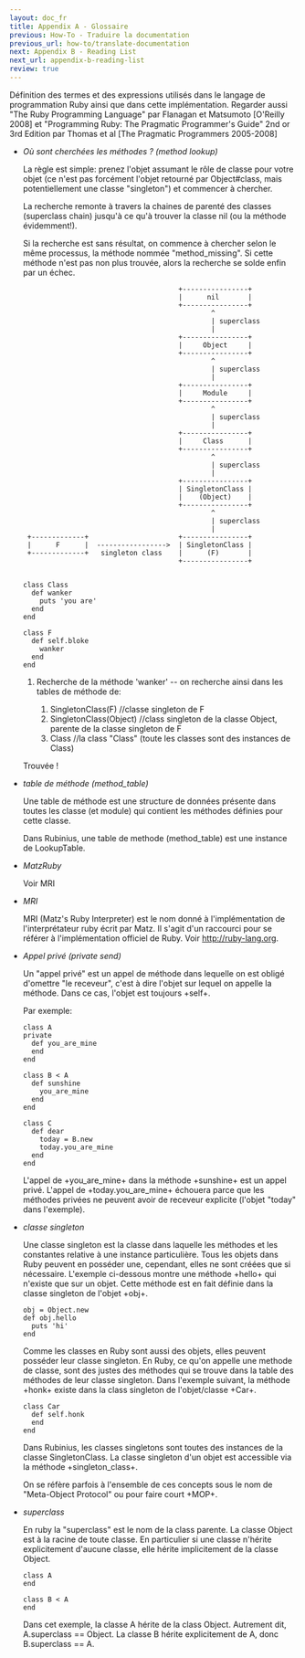 ```yaml
---
layout: doc_fr
title: Appendix A - Glossaire
previous: How-To - Traduire la documentation
previous_url: how-to/translate-documentation
next: Appendix B - Reading List
next_url: appendix-b-reading-list
review: true
---
```

Définition des termes et des expressions utilisés dans le langage de programmation Ruby
ainsi que dans cette implémentation. Regarder aussi "The Ruby Programming Language" par Flanagan et
Matsumoto [O'Reilly 2008] et "Programming Ruby: The Pragmatic Programmer's
Guide" 2nd or 3rd Edition par Thomas et al [The Pragmatic Programmers
2005-2008]


* _Où sont cherchées les méthodes ? (method lookup)_

  La règle est simple: prenez l'objet assumant le rôle de classe pour votre objet
  (ce n'est pas forcément l'objet retourné par Object#class, mais potentiellement une classe "singleton") 
  et commencer à chercher.
  
  La recherche remonte à travers la chaines de parenté des classes (superclass chain) jusqu'à ce qu'à trouver la classe nil (ou la méthode évidemment!).

  Si la recherche est sans résultat, on commence à chercher selon le même processus, la méthode nommée "method_missing".
  Si cette méthode n'est pas non plus trouvée, alors la recherche se solde enfin par un échec.


                                            +----------------+
                                            |      nil       |
                                            +----------------+
                                                    ^
                                                    | superclass
                                                    |
                                            +----------------+
                                            |     Object     |
                                            +----------------+
                                                    ^
                                                    | superclass
                                                    |
                                            +----------------+
                                            |     Module     |
                                            +----------------+
                                                    ^
                                                    | superclass
                                                    |
                                            +----------------+
                                            |     Class      |
                                            +----------------+
                                                    ^
                                                    | superclass
                                                    |
                                            +----------------+
                                            | SingletonClass |
                                            |    (Object)    |
                                            +----------------+
                                                    ^
                                                    | superclass
                                                    |
       +-------------+                      +----------------+
       |      F      |  ----------------->  | SingletonClass |
       +-------------+   singleton class    |      (F)       |
                                            +----------------+


      class Class
        def wanker
          puts 'you are'
        end
      end

      class F
        def self.bloke
          wanker
        end
      end

  1. Recherche de la méthode 'wanker' -- on recherche ainsi dans les tables de méthode de:

      1. SingletonClass(F) //classe singleton de F
      1. SingletonClass(Object) //class singleton de la classe Object, parente de la classe singleton de F
      1. Class //la class "Class" (toute les classes sont des instances de Class)

  Trouvée !


* _table de méthode (method_table)_

  Une table de méthode est une structure de données présente dans toutes les classe (et module)
  qui contient les méthodes définies pour cette classe.

  Dans Rubinius, une table de methode (method_table) est une instance de LookupTable.

* _MatzRuby_

  Voir MRI


* _MRI_
  
  MRI (Matz's Ruby Interpreter) est le nom donné à l'implémentation de l'interprétateur ruby écrit par Matz.
  Il s'agit d'un raccourci pour se référer à l'implémentation officiel de Ruby.
  Voir <http://ruby-lang.org>.


* _Appel privé (private send)_

  Un "appel privé" est un appel de méthode dans lequelle on est obligé d'omettre "le receveur", 
  c'est à dire l'objet sur lequel on appelle la méthode. Dans ce cas, l'objet est toujours +self+.

  Par exemple:

      class A
      private
        def you_are_mine
        end
      end

      class B < A
        def sunshine
          you_are_mine
        end
      end

      class C
        def dear
          today = B.new
          today.you_are_mine
        end
      end

  L'appel de +you_are_mine+ dans la méthode +sunshine+ est un appel privé. 
  L'appel de +today.you_are_mine+ échouera parce que les méthodes privées ne peuvent
  avoir de receveur explicite (l'objet "today" dans l'exemple).  
   

* _classe singleton_

  Une classe singleton est la classe dans laquelle les méthodes et les constantes 
  relative à une instance particulière. Tous les objets dans Ruby 
  peuvent en posséder une, cependant, elles ne sont créées que si nécessaire. 
  L'exemple ci-dessous montre une méthode +hello+ qui n'existe que sur un objet.
  Cette méthode est en fait définie dans la classe singleton de l'objet +obj+.

      obj = Object.new
      def obj.hello
        puts 'hi'
      end

  Comme les classes en Ruby sont aussi des objets, elles peuvent posséder leur classe singleton.
  En Ruby, ce qu'on appelle une methode de classe, sont des justes des méthodes qui se trouve 
  dans la table des méthodes de leur classe singleton. Dans l'exemple suivant, 
  la méthode +honk+ existe dans la class singleton de l'objet/classe +Car+. 

      class Car
        def self.honk
        end
      end
	
  Dans Rubinius, les classes singletons sont toutes des instances de la classe
  SingletonClass. La classe singleton d'un objet est accessible via la méthode 
  +singleton_class+. 
  
  On se réfère parfois à l'ensemble de ces concepts sous le nom de 
  "Meta-Object Protocol" ou pour faire court +MOP+.


* _superclass_

  En ruby la "superclass" est le nom de la class parente. La classe Object est à la racine
  de toute classe. En particulier si une classe n'hérite explicitement d'aucune classe, 
  elle hérite implicitement de la classe Object.
  
      class A
      end

      class B < A
      end

  Dans cet exemple, la classe A hérite de la class Object. Autrement dit, A.superclass == Object.
  La classe B hérite explicitement de A, donc B.superclass == A.
  
